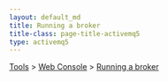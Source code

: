 ```yaml
---
layout: default_md
title: Running a broker 
title-class: page-title-activemq5
type: activemq5
---
```


[Tools](tools) > [Web Console](web-console) > [Running a broker](running-a-broker)
